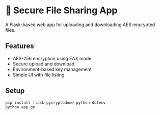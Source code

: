 # 🔐 Secure File Sharing App

A Flask-based web app for uploading and downloading AES-encrypted files.

## Features
- AES-256 encryption using EAX mode
- Secure upload and download
- Environment-based key management
- Simple UI with file listing

## Setup
```bash
pip install flask pycryptodome python-dotenv
python app.py

